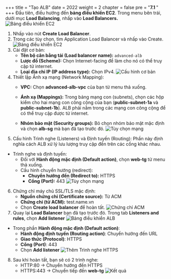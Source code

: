 +++
title = "Tạo ALB"
date = 2022
weight = 2
chapter = false
pre = "<b>7.1 </b>"
+++
Đầu tiên, điều hướng đến **bảng điều khiển EC2**. Trong menu bên trái, dưới mục **Load Balancing**, nhấp vào **Load Balancers.**
![Bảng điều khiển EC2](/images/7-ALB/7.1-CreateALB/01-EC2Dashboard.png)
1. Nhấp vào nút **Create Load Balancer**.
2. Trong các tùy chọn, tìm Application Load Balancer và nhấp vào Create.
![Bảng điều khiển EC2](/images/7-ALB/7.1-CreateALB/02-ChooseALB.png)
3. Cài đặt cơ bản:
   - **Tên bộ cân bằng tải (Load balancer name):** `advanced-alb`
   - **Lược đồ (Scheme):** Chọn Internet-facing để làm cho nó có thể truy cập từ internet.
   - **Loại địa chỉ IP (IP address type):** Chọn IPv4.
![Cấu hình cơ bản](/images/7-ALB/7.1-CreateALB/03-BasicConfig.png)
4. Thiết lập Ánh xạ mạng (Network Mapping):
   - **VPC:** Chọn **advanced-alb-vpc** của bạn từ menu thả xuống.

   - **Ánh xạ (Mappings):** Trong bảng mạng con (subnets), chọn các hộp kiểm cho hai mạng con công cộng của bạn (**public-subnet-1a** và **public-subnet-1b**). ALB phải nằm trong các mạng con công cộng để có thể truy cập được từ internet.

   - **Nhóm bảo mật (Security groups):** Bỏ chọn nhóm bảo mật mặc định và chọn **alb-sg** mà bạn đã tạo trước đó.
![Tùy chọn mạng](/images/7-ALB/7.1-CreateALB/04-Networking.png)
5. Cấu hình Trình nghe (Listeners) và Định tuyến (Routing):
Phần này định nghĩa cách ALB xử lý lưu lượng truy cập đến trên các cổng khác nhau.
- Trình nghe và định tuyến:
  - Đối với **Hành động mặc định (Default action)**, chọn **web-tg** từ menu thả xuống.
  - Cấu hình chuyển hướng (redirect):
    - **Chuyển hướng đến (Redirect to):** HTTPS
    - **Cổng (Port):** 443
![Tùy chọn mạng](/images/7-ALB/7.1-CreateALB/05-Listen+Routing.png)
6. Chứng chỉ máy chủ SSL/TLS mặc định:
   - **Nguồn chứng chỉ (Certificate source):** Từ ACM
   - **Chứng chỉ (từ ACM):** test.name.vn
   - Chọn **Create load balancer** để hoàn tất.
![Chứng chỉ ACM](/images/7-ALB/7.1-CreateALB/06-ACMCert.png)
7. Quay lại **Load Balancer** bạn đã tạo trước đó. Trong tab **Listeners and rules**, chọn **Add listener**
![Bảng điều khiển ALB](/images/7-ALB/7.1-CreateALB/07-ALBDashBoard.png)
- Trong phần **Hành động mặc định (Default action)**:
   - **Hành động định tuyến (Routing action)**: Chuyển hướng đến URL
   - **Giao thức (Protocol)**: HTTPS
   - **Cổng (Port)**: 443
   - Chọn **Add listener**
![Thêm Trình nghe HTTPS](/images/7-ALB/7.1-CreateALB/08-AddListenerHTTPS.png)
8. Sau khi hoàn tất, bạn sẽ có 2 trình nghe:
   - HTTP:80 → Chuyển hướng đến HTTPS
   - HTTPS:443 → Chuyển tiếp đến **web-tg**
![Kết quả](/images/7-ALB/7.1-CreateALB/09-Result4.png)